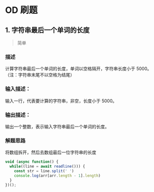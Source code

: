 # OD 刷题

## 1. 字符串最后一个单词的长度

> 简单

### 描述

计算字符串最后一个单词的长度，单词以空格隔开，字符串长度小于 5000。（注：字符串末尾不以空格为结尾）

### 输入描述：

输入一行，代表要计算的字符串，非空，长度小于 5000。

### 输出描述：

输出一个整数，表示输入字符串最后一个单词的长度。


### 解题思路

将数组拆开，然后去数组最后一位字符串的长度

```js
void (async function() {
  while((line = await readline())) {
    const str = line.split(' ')
    console.log(arr[arr.length - 1].length)
  }
})();
```